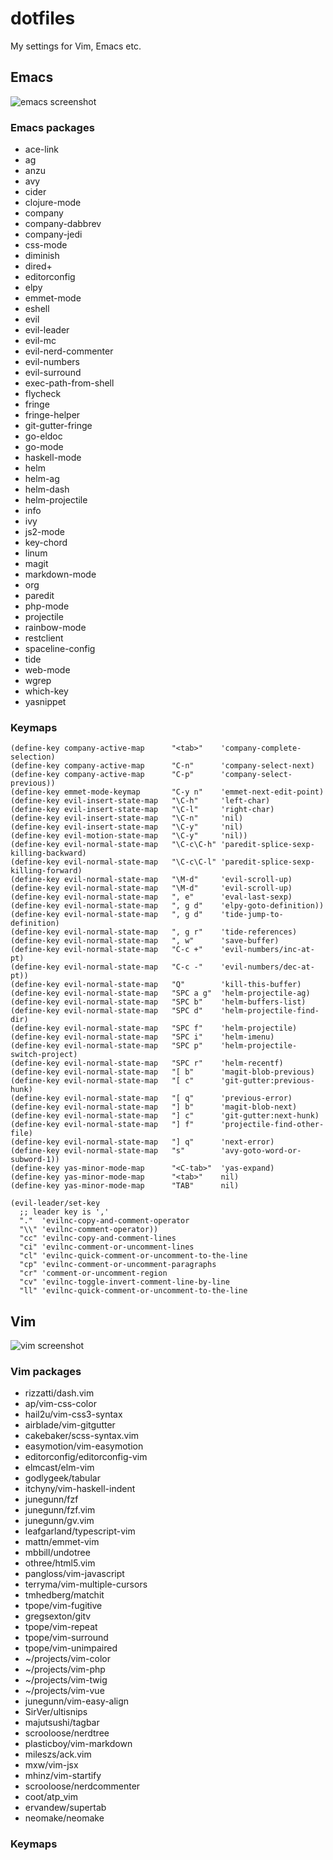 # dotfiles
My settings for Vim, Emacs etc.

## Emacs

![emacs screenshot][emacs-image]

### Emacs packages
* ace-link
* ag
* anzu
* avy
* cider
* clojure-mode
* company
* company-dabbrev
* company-jedi
* css-mode
* diminish
* dired+
* editorconfig
* elpy
* emmet-mode
* eshell
* evil
* evil-leader
* evil-mc
* evil-nerd-commenter
* evil-numbers
* evil-surround
* exec-path-from-shell
* flycheck
* fringe
* fringe-helper
* git-gutter-fringe
* go-eldoc
* go-mode
* haskell-mode
* helm
* helm-ag
* helm-dash
* helm-projectile
* info
* ivy
* js2-mode
* key-chord
* linum
* magit
* markdown-mode
* org
* paredit
* php-mode
* projectile
* rainbow-mode
* restclient
* spaceline-config
* tide
* web-mode
* wgrep
* which-key
* yasnippet

### Keymaps
```elisp
(define-key company-active-map      "<tab>"    'company-complete-selection)
(define-key company-active-map      "C-n"      'company-select-next)
(define-key company-active-map      "C-p"      'company-select-previous))
(define-key emmet-mode-keymap       "C-y n"    'emmet-next-edit-point)
(define-key evil-insert-state-map   "\C-h"     'left-char)
(define-key evil-insert-state-map   "\C-l"     'right-char)
(define-key evil-insert-state-map   "\C-n"     'nil)
(define-key evil-insert-state-map   "\C-y"     'nil)
(define-key evil-motion-state-map   "\C-y"     'nil))
(define-key evil-normal-state-map   "\C-c\C-h" 'paredit-splice-sexp-killing-backward)
(define-key evil-normal-state-map   "\C-c\C-l" 'paredit-splice-sexp-killing-forward)
(define-key evil-normal-state-map   "\M-d"     'evil-scroll-up)
(define-key evil-normal-state-map   "\M-d"     'evil-scroll-up)
(define-key evil-normal-state-map   ", e"      'eval-last-sexp)
(define-key evil-normal-state-map   ", g d"    'elpy-goto-definition))
(define-key evil-normal-state-map   ", g d"    'tide-jump-to-definition)
(define-key evil-normal-state-map   ", g r"    'tide-references)
(define-key evil-normal-state-map   ", w"      'save-buffer)
(define-key evil-normal-state-map   "C-c +"    'evil-numbers/inc-at-pt)
(define-key evil-normal-state-map   "C-c -"    'evil-numbers/dec-at-pt))
(define-key evil-normal-state-map   "Q"        'kill-this-buffer)
(define-key evil-normal-state-map   "SPC a g"  'helm-projectile-ag)
(define-key evil-normal-state-map   "SPC b"    'helm-buffers-list)
(define-key evil-normal-state-map   "SPC d"    'helm-projectile-find-dir)
(define-key evil-normal-state-map   "SPC f"    'helm-projectile)
(define-key evil-normal-state-map   "SPC i"    'helm-imenu)
(define-key evil-normal-state-map   "SPC p"    'helm-projectile-switch-project)
(define-key evil-normal-state-map   "SPC r"    'helm-recentf)
(define-key evil-normal-state-map   "[ b"      'magit-blob-previous)
(define-key evil-normal-state-map   "[ c"      'git-gutter:previous-hunk)
(define-key evil-normal-state-map   "[ q"      'previous-error)
(define-key evil-normal-state-map   "] b"      'magit-blob-next)
(define-key evil-normal-state-map   "] c"      'git-gutter:next-hunk)
(define-key evil-normal-state-map   "] f"      'projectile-find-other-file)
(define-key evil-normal-state-map   "] q"      'next-error)
(define-key evil-normal-state-map   "s"        'avy-goto-word-or-subword-1))
(define-key yas-minor-mode-map      "<C-tab>"  'yas-expand)
(define-key yas-minor-mode-map      "<tab>"    nil)
(define-key yas-minor-mode-map      "TAB"      nil)

(evil-leader/set-key
  ;; leader key is ','
  "."  'evilnc-copy-and-comment-operator
  "\\" 'evilnc-comment-operator))
  "cc" 'evilnc-copy-and-comment-lines
  "ci" 'evilnc-comment-or-uncomment-lines
  "cl" 'evilnc-quick-comment-or-uncomment-to-the-line
  "cp" 'evilnc-comment-or-uncomment-paragraphs
  "cr" 'comment-or-uncomment-region
  "cv" 'evilnc-toggle-invert-comment-line-by-line
  "ll" 'evilnc-quick-comment-or-uncomment-to-the-line
```

## Vim

![vim screenshot][vim-image]

### Vim packages
* rizzatti/dash.vim
* ap/vim-css-color
* hail2u/vim-css3-syntax
* airblade/vim-gitgutter
* cakebaker/scss-syntax.vim
* easymotion/vim-easymotion
* editorconfig/editorconfig-vim
* elmcast/elm-vim
* godlygeek/tabular
* itchyny/vim-haskell-indent
* junegunn/fzf
* junegunn/fzf.vim
* junegunn/gv.vim
* leafgarland/typescript-vim
* mattn/emmet-vim
* mbbill/undotree
* othree/html5.vim
* pangloss/vim-javascript
* terryma/vim-multiple-cursors
* tmhedberg/matchit
* tpope/vim-fugitive
* gregsexton/gitv
* tpope/vim-repeat
* tpope/vim-surround
* tpope/vim-unimpaired
* ~/projects/vim-color
* ~/projects/vim-php
* ~/projects/vim-twig
* ~/projects/vim-vue
* junegunn/vim-easy-align
* SirVer/ultisnips
* majutsushi/tagbar
* scrooloose/nerdtree
* plasticboy/vim-markdown
* mileszs/ack.vim
* mxw/vim-jsx
* mhinz/vim-startify
* scrooloose/nerdcommenter
* coot/atp_vim
* ervandew/supertab
* neomake/neomake

### Keymaps


[emacs-image]: http://i.imgur.com/lb49eOW.png
[vim-image]: http://imgur.com/VDJFKSr.png
